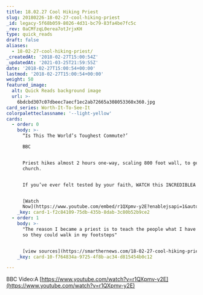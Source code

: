```yaml
---
title: 18.02.27 Cool Hiking Priest
slug: 20180226-18-02-27-cool-hiking-priest
_id: legacy-5f68b059-8026-4d31-bc79-83fa4be7fc5c
_rev: 0aCMfzqL0erea7otJrjxKH
type: quick_reads
draft: false
aliases:
  - 18-02-27-cool-hiking-priest/
_createdAt: '2018-02-27T15:00:54Z'
_updatedAt: '2021-03-25T21:59:55Z'
date: '2018-02-27T15:00:54+00:00'
lastmod: '2018-02-27T15:00:54+00:00'
weight: 50
featured_image:
  alt: Quick Reads background image
  url: >-
    6bdcbd307c07dbeec7aecf1ec2ab72665a308053360x360.jpg
card_series: Worth-It-To-See-It
colorpaletteclassname: '--light-yellow'
cards:
  - order: 0
    body: >-
      “Is This The World’s Toughest Commute?’  

      BBC


      Priest hikes almost 2 hours one-way, scaling 800 foot wall, to get to
      church.


      If you’ve ever felt tested by your faith, WATCH this INCREDIBLEA story.


      [Watch
      Now](https://www.youtube.com/embed/r1QXpmv-y2E?enablejsapi=1&autoplay=1&rel=0)
    _key: card-1-f2c84109-75db-435b-8dab-3c80b52b9ce2
  - order: 1
    body: >-
      "The reason I became a priest is to teach the people what I have learned,
      so they could walk in my footsteps"


      [view sources](https://smarthernews.com/18-02-27-cool-hiking-priest/)
    _key: card-10-f764834a-9725-4f8b-ac34-d815454b0c12

---
```

BBC Video:A [https://www.youtube.com/watch?v=r1QXpmv-y2E](https://www.youtube.com/watch?v=r1QXpmv-y2E)